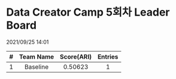 # Data Creator Camp 5회차 Leader Board
2021/09/25 14:01

|#|Team Name|Score(ARI)|Entries|  
|:---:|:---:|:---:|:---:|  
|1|Baseline|0.50623|1|  
